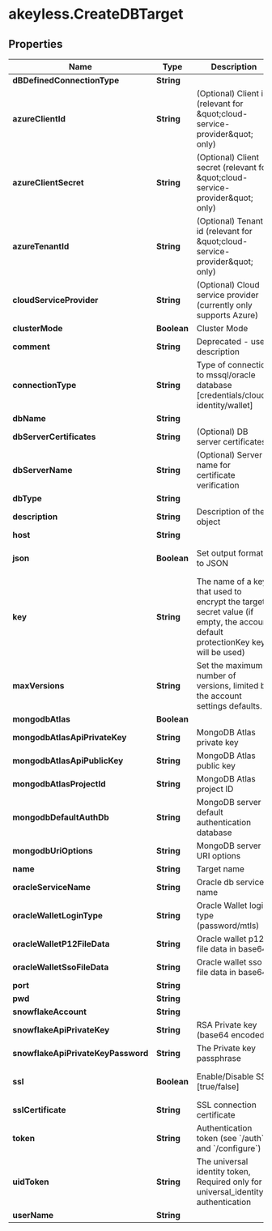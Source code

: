 # akeyless.CreateDBTarget

## Properties

Name | Type | Description | Notes
------------ | ------------- | ------------- | -------------
**dBDefinedConnectionType** | **String** |  | [optional] 
**azureClientId** | **String** | (Optional) Client id (relevant for \&quot;cloud-service-provider\&quot; only) | [optional] 
**azureClientSecret** | **String** | (Optional) Client secret (relevant for \&quot;cloud-service-provider\&quot; only) | [optional] 
**azureTenantId** | **String** | (Optional) Tenant id (relevant for \&quot;cloud-service-provider\&quot; only) | [optional] 
**cloudServiceProvider** | **String** | (Optional) Cloud service provider (currently only supports Azure) | [optional] 
**clusterMode** | **Boolean** | Cluster Mode | [optional] 
**comment** | **String** | Deprecated - use description | [optional] 
**connectionType** | **String** | Type of connection to mssql/oracle database [credentials/cloud-identity/wallet] | [default to &#39;credentials&#39;]
**dbName** | **String** |  | [optional] 
**dbServerCertificates** | **String** | (Optional) DB server certificates | [optional] 
**dbServerName** | **String** | (Optional) Server name for certificate verification | [optional] 
**dbType** | **String** |  | 
**description** | **String** | Description of the object | [optional] 
**host** | **String** |  | [optional] 
**json** | **Boolean** | Set output format to JSON | [optional] [default to false]
**key** | **String** | The name of a key that used to encrypt the target secret value (if empty, the account default protectionKey key will be used) | [optional] 
**maxVersions** | **String** | Set the maximum number of versions, limited by the account settings defaults. | [optional] 
**mongodbAtlas** | **Boolean** |  | [optional] 
**mongodbAtlasApiPrivateKey** | **String** | MongoDB Atlas private key | [optional] 
**mongodbAtlasApiPublicKey** | **String** | MongoDB Atlas public key | [optional] 
**mongodbAtlasProjectId** | **String** | MongoDB Atlas project ID | [optional] 
**mongodbDefaultAuthDb** | **String** | MongoDB server default authentication database | [optional] 
**mongodbUriOptions** | **String** | MongoDB server URI options | [optional] 
**name** | **String** | Target name | 
**oracleServiceName** | **String** | Oracle db service name | [optional] 
**oracleWalletLoginType** | **String** | Oracle Wallet login type (password/mtls) | [optional] 
**oracleWalletP12FileData** | **String** | Oracle wallet p12 file data in base64 | [optional] 
**oracleWalletSsoFileData** | **String** | Oracle wallet sso file data in base64 | [optional] 
**port** | **String** |  | [optional] 
**pwd** | **String** |  | [optional] 
**snowflakeAccount** | **String** |  | [optional] 
**snowflakeApiPrivateKey** | **String** | RSA Private key (base64 encoded) | [optional] 
**snowflakeApiPrivateKeyPassword** | **String** | The Private key passphrase | [optional] 
**ssl** | **Boolean** | Enable/Disable SSL [true/false] | [optional] [default to false]
**sslCertificate** | **String** | SSL connection certificate | [optional] 
**token** | **String** | Authentication token (see &#x60;/auth&#x60; and &#x60;/configure&#x60;) | [optional] 
**uidToken** | **String** | The universal identity token, Required only for universal_identity authentication | [optional] 
**userName** | **String** |  | [optional] 


